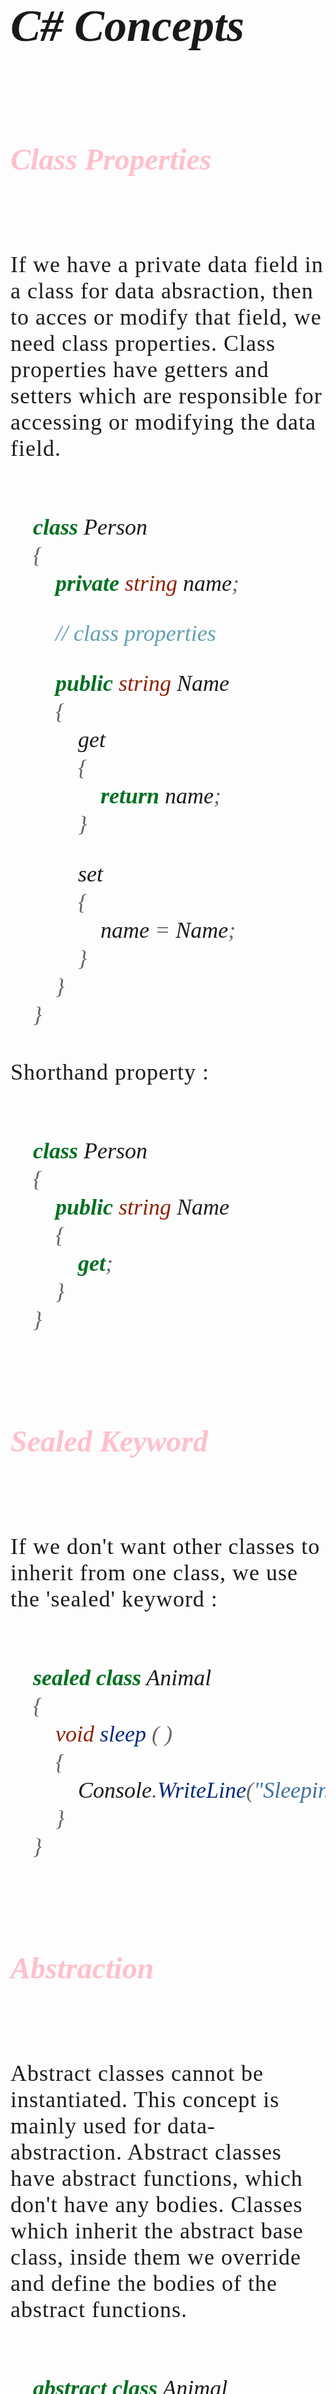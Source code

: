 <style>

    @import url('https://fonts.googleapis.com/css2?family=Source+Code+Pro:wght@300&display=swap');
    @import url('https://fonts.googleapis.com/css2?family=Montserrat:wght@300&display=swap');

    * {

        font-family: 'Source Code Pro';
        font-size: 1.5rem;
        font-style: italic;
    }

    p {

        font-style: normal;
        font-family: 'Montserrat';
        letter-spacing: 1px;
        margin: 2rem 0;
    }

    h1 {

        font-size: 3rem;
        margin-top: 5rem;
    }

    h2 {

        font-size: 2rem;
        color: pink;
        margin: 6rem 0 5rem 0;
    }
</style>

# C# Concepts

## Class Properties

If we have a private data field in a class for data absraction, then to acces or modify that field, we need class properties. Class properties have getters and setters which are responsible for accessing or modifying the data field.

```cs

    class Person
    {
        private string name;

        // class properties

        public string Name
        {
            get
            {
                return name;
            }

            set
            {
                name = Name;
            }
        }
    }
```

Shorthand property :

```cs

    class Person
    {
        public string Name
        {
            get;
        }
    }
```

## Sealed Keyword

If we don't want other classes to inherit from one class, we use the 'sealed' keyword :

```cs

    sealed class Animal
    {
        void sleep ( )
        {
            Console.WriteLine("Sleeping");
        }
    }
```

## Abstraction

Abstract classes cannot be instantiated. This concept is mainly used for data-abstraction. Abstract classes have abstract functions, which don't have any bodies. Classes which inherit the abstract base class, inside them we override and define the bodies of the abstract functions.

```cs

    abstract class Animal
    {
        public abstract void animalSound( );

        public void sleep ( )
        {
            Console.WriteLine("Sleeping");
        }
    }

    class Pig: Animal
    {
        public override void animalSound ( )
        {
            Console.WriteLine("Wee");
        }
    }

    class Program
    {
        static void main ( )
        {
            Pig pig = new Pig( );

            pig.animalSound( );
            pig.sleep( );
        }
    }
```

## Interfaces

An abstract class, which has only abstract functions is called an interface.

```cs

    interface Animal
    {
        void sound( );
    }

    class Pig: Animal
    {
        void sound ( )
        {
            Console.WriteLine("Wee");
        }
    }
```

A class can inherit from multiple interfaces.

```cs

    interface Animal
    {
        void sound( );
    }

    interface Mammal
    {
        void countLegs( );
    }

    class Pig: Animal, Mammal
    {
        void sound ( )
        {
            Console.WriteLine("Wee");
        }

        void countLegs ( )
        {
            Console.WriteLine("Number of legs - 4");
        }
    }
```